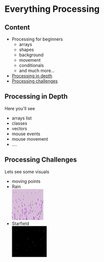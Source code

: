 # Everything Processing 

## Content 
<ul>
	<li>Processing for beginners
		<ul>
			<li>arrays</li>
			<li>shapes</li>
			<li>background</li>
			<li>movement</li>
			<li>conditionals</li>
			<li>and much more...</li>
		</ul>
	</li>
	<li><a href="#depth">Processing in depth</a></li>
	<li><a href="#challenge">Processing challenges</a></li>
</ul>

## Processing in Depth 

<p id="depth">Here you'll see<br></p>
<ul>
	<li>arrays list</li>
	<li>classes</li>
	<li>vectors</li>
	<li>mouse events</li>
	<li>mouse movement</li>
	<li>....</li>
</ul>

## Processing Challenges

<p id="challenge">Lets see some visuals<br></p>
<ul>
	<li>moving points</li>
	<li>Rain<br><img src="./results/rain.png" style="height: 100px"></li>
	<li>Starfield<br><img src="./results/star.png" style="height: 100px"></li>
</ul>